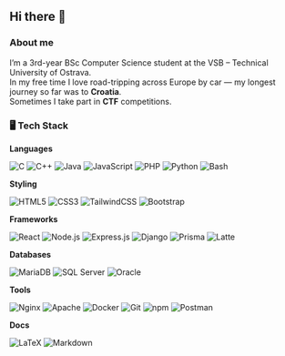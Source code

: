 ## Hi there 👋

### About me

I’m a 3rd-year BSc Computer Science student at the VSB – Technical University of Ostrava.  
In my free time I love road-tripping across Europe by car — my longest journey so far was to **Croatia**.  
Sometimes I take part in **CTF** competitions. 

### 🖥️ Tech Stack

**Languages**  
<p align="left">
  <img alt="C" src="https://img.shields.io/badge/C-A8B9CC?logo=c&logoColor=white&style=flat-square"/> 
  <img alt="C++" src="https://img.shields.io/badge/C++-00599C?logo=cplusplus&logoColor=white&style=flat-square"/> 
  <img alt="Java" src="https://img.shields.io/badge/Java-007396?logo=openjdk&logoColor=white&style=flat-square"/> 
  <img alt="JavaScript" src="https://img.shields.io/badge/JavaScript-F7DF1E?logo=javascript&logoColor=black&style=flat-square"/> 
  <img alt="PHP" src="https://img.shields.io/badge/PHP-777BB4?logo=php&logoColor=white&style=flat-square"/> 
  <img alt="Python" src="https://img.shields.io/badge/Python-3776AB?logo=python&logoColor=white&style=flat-square"/> 
  <img alt="Bash" src="https://img.shields.io/badge/Bash-121011?logo=gnubash&logoColor=white&style=flat-square"/>
</p>

**Styling**  
<p align="left">
  <img alt="HTML5" src="https://img.shields.io/badge/HTML5-E34F26?logo=html5&logoColor=white&style=flat-square"/> 
  <img alt="CSS3" src="https://img.shields.io/badge/CSS3-1572B6?logo=css3&logoColor=white&style=flat-square"/> 
  <img alt="TailwindCSS" src="https://img.shields.io/badge/TailwindCSS-38B2AC?logo=tailwindcss&logoColor=white&style=flat-square"/> 
  <img alt="Bootstrap" src="https://img.shields.io/badge/Bootstrap-7952B3?logo=bootstrap&logoColor=white&style=flat-square"/>
</p>

**Frameworks**  
<p align="left">
  <img alt="React" src="https://img.shields.io/badge/React-20232A?logo=react&logoColor=61DAFB&style=flat-square"/> 
  <img alt="Node.js" src="https://img.shields.io/badge/Node.js-339933?logo=node.js&logoColor=white&style=flat-square"/> 
  <img alt="Express.js" src="https://img.shields.io/badge/Express.js-000000?logo=express&logoColor=white&style=flat-square"/> 
  <img alt="Django" src="https://img.shields.io/badge/Django-092E20?logo=django&logoColor=white&style=flat-square"/> 
  <img alt="Prisma" src="https://img.shields.io/badge/Prisma-2D3748?logo=prisma&logoColor=white&style=flat-square"/> 
  <img alt="Latte" src="https://img.shields.io/badge/Latte-3E3E3E?style=flat-square"/>
</p>

**Databases**  
<p align="left">
  <img alt="MariaDB" src="https://img.shields.io/badge/MariaDB-003545?logo=mariadb&logoColor=white&style=flat-square"/> 
  <img alt="SQL Server" src="https://img.shields.io/badge/Microsoft%20SQL%20Server-CC2927?logo=microsoftsqlserver&logoColor=white&style=flat-square"/>
  <img alt="Oracle" src="https://img.shields.io/badge/Oracle-F80000?style=for-the-badge&logo=Oracle&logoColor=white"/>
</p>

**Tools**  
<p align="left">
  <img alt="Nginx" src="https://img.shields.io/badge/Nginx-009639?logo=nginx&logoColor=white&style=flat-square"/> 
  <img alt="Apache" src="https://img.shields.io/badge/Apache-D22128?logo=apache&logoColor=white&style=flat-square"/> 
  <img alt="Docker" src="https://img.shields.io/badge/Docker-2496ED?logo=docker&logoColor=white&style=flat-square"/> 
  <img alt="Git" src="https://img.shields.io/badge/Git-F05032?logo=git&logoColor=white&style=flat-square"/> 
  <img alt="npm" src="https://img.shields.io/badge/npm-CB3837?logo=npm&logoColor=white&style=flat-square"/> 
  <img alt="Postman" src="https://img.shields.io/badge/Postman-FF6C37?logo=postman&logoColor=white&style=flat-square"/>
</p>

**Docs**  
<p align="left">
  <img alt="LaTeX" src="https://img.shields.io/badge/LaTeX-008080?logo=latex&logoColor=white&style=flat-square"/> 
  <img alt="Markdown" src="https://img.shields.io/badge/Markdown-000000?logo=markdown&logoColor=white&style=flat-square"/>
</p>
